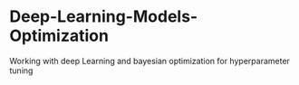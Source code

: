 # Deep-Learning-Models-Optimization
Working with deep Learning and bayesian optimization for hyperparameter tuning

